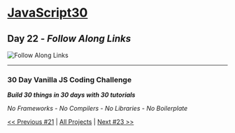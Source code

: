 # [JavaScript30](https://javascript30.com/)

## **Day 22** - *Follow Along Links*

![Follow Along Links](final.png?raw=true "Follow Along Links")

---

### **30 Day Vanilla JS Coding Challenge**

***Build 30 things in 30 days with 30 tutorials***

*No Frameworks* - *No Compilers* - *No Libraries* - *No Boilerplate*

[<< Previous #21](https://github.com/TravelTimN/javascript30/blob/master/day-21/README.md) | [All Projects](https://github.com/TravelTimN/javascript30/blob/master/README.md) | [Next #23 >>](https://github.com/TravelTimN/javascript30/blob/master/day-23/README.md)